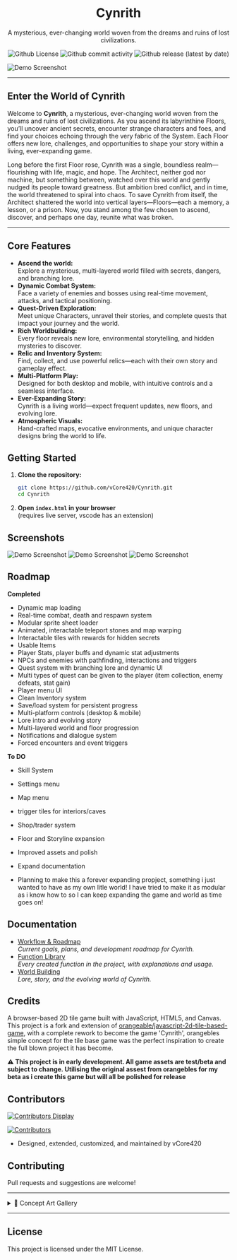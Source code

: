 <div align="center">
  <h1 align="center">Cynrith</h1>
  <p align="center">A mysterious, ever-changing world woven from the dreams and ruins of lost civilizations.</p>
  <p align="center">
    <img alt="Github License" src="https://img.shields.io/badge/LICENSE-MIT-blue?style=for-the-badge">
    <img alt="Github commit activity" src="https://img.shields.io/github/commit-activity/m/vCore420/Cynrith?style=for-the-badge">
    <img alt="Github release (latest by date)" src="https://img.shields.io/github/v/release/vCore420/Cynrith?style=for-the-badge">
  </p>
</div>

![Demo Screenshot](docs/assets/demo1.png)

---

## Enter the World of Cynrith

Welcome to **Cynrith**, a mysterious, ever-changing world woven from the dreams and ruins of lost civilizations. As you ascend its labyrinthine Floors, you’ll uncover ancient secrets, encounter strange characters and foes, and find your choices echoing through the very fabric of the System. Each Floor offers new lore, challenges, and opportunities to shape your story within a living, ever-expanding game.

Long before the first Floor rose, Cynrith was a single, boundless realm—flourishing with life, magic, and hope. The Architect, neither god nor machine, but something between, watched over this world and gently nudged its people toward greatness. But ambition bred conflict, and in time, the world threatened to spiral into chaos. To save Cynrith from itself, the Architect shattered the world into vertical layers—Floors—each a memory, a lesson, or a prison. Now, you stand among the few chosen to ascend, discover, and perhaps one day, reunite what was broken.

---

## Core Features

- **Ascend the world:**  
  Explore a mysterious, multi-layered world filled with secrets, dangers, and branching lore.
- **Dynamic Combat System:**  
  Face a variety of enemies and bosses using real-time movement, attacks, and tactical positioning.
- **Quest-Driven Exploration:**  
  Meet unique Characters, unravel their stories, and complete quests that impact your journey and the world.
- **Rich Worldbuilding:**  
  Every floor reveals new lore, environmental storytelling, and hidden mysteries to discover.
- **Relic and Inventory System:**  
  Find, collect, and use powerful relics—each with their own story and gameplay effect.
- **Multi-Platform Play:**  
  Designed for both desktop and mobile, with intuitive controls and a seamless interface.
- **Ever-Expanding Story:**  
  Cynrith is a living world—expect frequent updates, new floors, and evolving lore.
- **Atmospheric Visuals:**  
  Hand-crafted maps, evocative environments, and unique character designs bring the world to life.

## Getting Started

1. **Clone the repository:**
   ```bash
   git clone https://github.com/vCore420/Cynrith.git
   cd Cynrith
   ```
2. **Open `index.html` in your browser**  
   (requires live server, vscode has an extension)

## Screenshots

![Demo Screenshot](docs/assets/demo2.png)
![Demo Screenshot](docs/assets/demo3.png)
![Demo Screenshot](docs/assets/demo4.png)

## Roadmap

**Completed**

- Dynamic map loading 
- Real-time combat, death and respawn system
- Modular sprite sheet loader
- Animated, interactable teleport stones and map warping
- Interactable tiles with rewards for hidden secrets 
- Usable Items 
- Player Stats, player buffs and dynamic stat adjustments
- NPCs and enemies with pathfinding, interactions and triggers
- Quest system with branching lore and dynamic UI
- Multi types of quest can be given to the player (item collection, enemy defeats, stat gain)
- Player menu UI
- Clean Inventory system
- Save/load system for persistent progress
- Multi-platform controls (desktop & mobile)
- Lore intro and evolving story
- Multi-layered world and floor progression
- Notifications and dialogue system
- Forced encounters and event triggers

**To DO**

- Skill System
- Settings menu
- Map menu
- trigger tiles for interiors/caves
- Shop/trader system
- Floor and Storyline expansion 
- Improved assets and polish
- Expand documentation

- Planning to make this a forever expanding propject, something i just wanted to have as my own litle world! I have tried to make it as modular as i know how to so I can keep expanding the game and world as time goes on!

## Documentation

- [Workflow & Roadmap](docs/workflow.md)  
  _Current goals, plans, and development roadmap for Cynrith._
- [Function Library](docs/function_libary.md)  
  _Every created function in the project, with explanations and usage._
- [World Building](docs/world_Building.md)  
  _Lore, story, and the evolving world of Cynrith._

## Credits

A browser-based 2D tile game built with JavaScript, HTML5, and Canvas.  
This project is a fork and extension of [orangeable/javascript-2d-tile-based-game](https://github.com/orangeable/javascript-2d-tile-based-game), with a complete rework to become the game 'Cynrith', orangebles simple concept for the tile base game was the perfect inspiration to create the full blown project it has become.

**⚠️ This project is in early development. All game assets are test/beta and subject to change. Utilising the original assest from orangebles for my beta as i create this game but will all be polished for release**

## Contributors 

[![Contributors Display](https://contrib.rocks/image?repo=vCore420/Cynrith)](https://github.com/vCore420/Cynrith/graphs/contributors)

[![Contributors](https://img.shields.io/github/contributors/vCore420/Cynrith?style=for-the-badge)](https://github.com/vCore420/Cynrith/graphs/contributors)

- Designed, extended, customized, and maintained by vCore420

## Contributing

Pull requests and suggestions are welcome!

---

<details>
<summary>🎨 Concept Art Gallery</summary>

<p align="center">
  <img src="docs/concept_art/Floor_1a.jpg" alt="Floor_1a" width="200"/>
  <img src="docs/concept_art/Floor_2b.jpg" alt="Floor_2b" width="200"/>
  <img src="docs/concept_art/Floor_3b.jpg" alt="Floor_3b" width="200"/>
  <img src="docs/concept_art/The_Architect_on_Floor_3 .jpg" alt="The_Architect_on_Floor_3" width="200"/>
  <img src="docs/concept_art/Tile_concept_Floor_1c.png" alt="Tile_concept_Floor_1c" width="200"/>
  <img src="docs/concept_art/Tile_concept_Floor_1d.png" alt="Tile_concept_Floor_1d" width="200"/>
  <img src="docs/concept_art/Tile_concept_Floor_1e.png" alt="Tile_concept_Floor_1e" width="200"/>
  <img src="docs/concept_art/Tile_concept_Floor_1f.png" alt="Tile_concept_Floor_1f" width="200"/>
  <img src="docs/concept_art/Tile_concept_Teleport_Stone_c.jpg" alt="Tile_concept_Teleport_stone_c" width="200"/>
  <img src="docs/concept_art/Floor_1_Eldrin_npc_b.png" alt="Floor_1_Eldrin_npc_b" width="200"/>
</p>

</details>

---

## License

This project is licensed under the MIT License.

